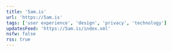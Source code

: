 ```yaml
---
title: '5am.is'
url: 'https://5am.is'
tags: ['user experience', 'design', 'privacy', 'technology']
updatesFeed: 'https://5am.is/index.xml'
nsfw: false
rss: true
---
```

